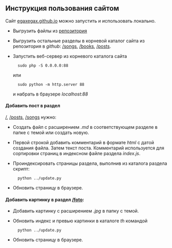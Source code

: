 <!--2022-06-05 22:50:07-->
## Инструкция пользования сайтом
Сайт [egaxegax.github.io](https://egaxegax.github.io) можно запустить 
и использовать локально. 

* Выгрузить файлы из [репозитория](https://github.com/egaxegax/egaxegax.github.io)
* Выгрузить остальные разделы в корневой каталог сайта из репозитория в *github*: 
    [/songs](https://github.com/egaxegax/songs "Аккорды"),
    [/books](https://github.com/egaxegax/books "Книги"),
    [/posts](https://github.com/egaxegax/posts "Заметки").
* Запустить веб-сервер из корневого каталога сайта

        sudo php -S 0.0.0.0:88

  или

        sudo python -m http.server 88

  и набрать в браузере *localhost:88*

#### Добавить пост в раздел 
[/](/ "Записки"), 
[/posts](/index.html "Заметки"), 
[/songs](/songs.html "Аккорды") нужно:

* Создать файл с расширением *.md* в соответствующем разделе в папке с темой или создать новую.
* Первой строкой добавить комментарий в формате *html* с датой создания файла.
  Затем текст поста.
  Комментарий используется для сортировки страниц в индексном файле раздела *index.js*.
* Проиндексировать страницы раздела, выполнив из каталога раздела скрипт:

        python ../update.py

* Обновить страницу в браузере.

#### Добавить картинку в раздел [/foto](/foto.html "Фото"):

* Добавить картинку с расширением *.jpg* в папку с темой.
* Обновить индекс и превью картинки в каталоге *th* командой

        python ../update.py

* Обновить страницу в браузере.
